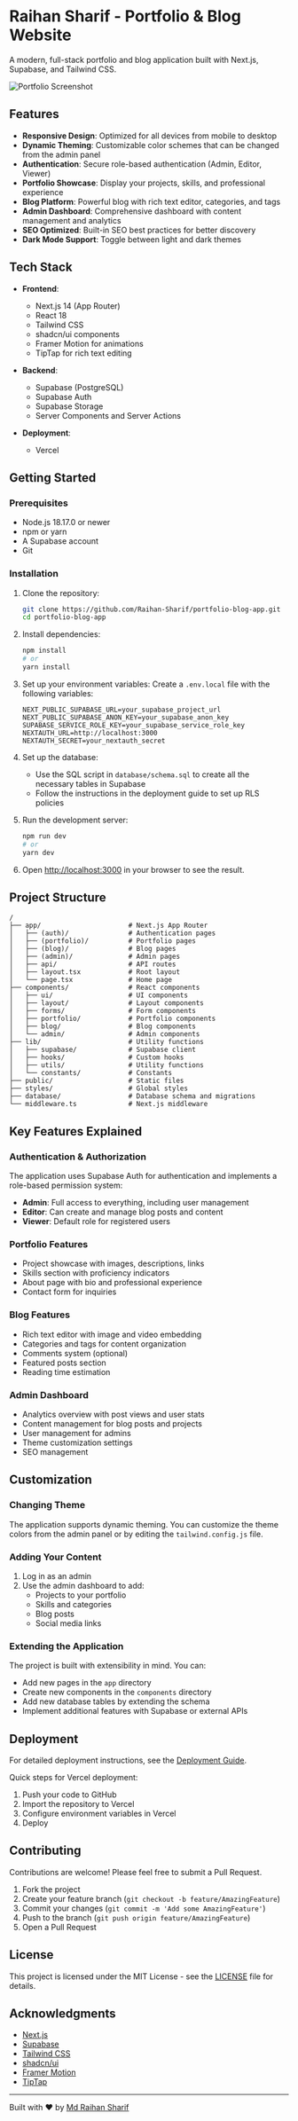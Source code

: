 # Raihan Sharif - Portfolio & Blog Website

A modern, full-stack portfolio and blog application built with Next.js, Supabase, and Tailwind CSS.

![Portfolio Screenshot](public/images/portfolio-screenshot.png)

## Features

- **Responsive Design**: Optimized for all devices from mobile to desktop
- **Dynamic Theming**: Customizable color schemes that can be changed from the admin panel
- **Authentication**: Secure role-based authentication (Admin, Editor, Viewer)
- **Portfolio Showcase**: Display your projects, skills, and professional experience
- **Blog Platform**: Powerful blog with rich text editor, categories, and tags
- **Admin Dashboard**: Comprehensive dashboard with content management and analytics
- **SEO Optimized**: Built-in SEO best practices for better discovery
- **Dark Mode Support**: Toggle between light and dark themes

## Tech Stack

- **Frontend**:

  - Next.js 14 (App Router)
  - React 18
  - Tailwind CSS
  - shadcn/ui components
  - Framer Motion for animations
  - TipTap for rich text editing

- **Backend**:

  - Supabase (PostgreSQL)
  - Supabase Auth
  - Supabase Storage
  - Server Components and Server Actions

- **Deployment**:
  - Vercel

## Getting Started

### Prerequisites

- Node.js 18.17.0 or newer
- npm or yarn
- A Supabase account
- Git

### Installation

1. Clone the repository:

   ```bash
   git clone https://github.com/Raihan-Sharif/portfolio-blog-app.git
   cd portfolio-blog-app
   ```

2. Install dependencies:

   ```bash
   npm install
   # or
   yarn install
   ```

3. Set up your environment variables:
   Create a `.env.local` file with the following variables:

   ```
   NEXT_PUBLIC_SUPABASE_URL=your_supabase_project_url
   NEXT_PUBLIC_SUPABASE_ANON_KEY=your_supabase_anon_key
   SUPABASE_SERVICE_ROLE_KEY=your_supabase_service_role_key
   NEXTAUTH_URL=http://localhost:3000
   NEXTAUTH_SECRET=your_nextauth_secret
   ```

4. Set up the database:

   - Use the SQL script in `database/schema.sql` to create all the necessary tables in Supabase
   - Follow the instructions in the deployment guide to set up RLS policies

5. Run the development server:

   ```bash
   npm run dev
   # or
   yarn dev
   ```

6. Open [http://localhost:3000](http://localhost:3000) in your browser to see the result.

## Project Structure

```
/
├── app/                      # Next.js App Router
│   ├── (auth)/               # Authentication pages
│   ├── (portfolio)/          # Portfolio pages
│   ├── (blog)/               # Blog pages
│   ├── (admin)/              # Admin pages
│   ├── api/                  # API routes
│   ├── layout.tsx            # Root layout
│   └── page.tsx              # Home page
├── components/               # React components
│   ├── ui/                   # UI components
│   ├── layout/               # Layout components
│   ├── forms/                # Form components
│   ├── portfolio/            # Portfolio components
│   ├── blog/                 # Blog components
│   └── admin/                # Admin components
├── lib/                      # Utility functions
│   ├── supabase/             # Supabase client
│   ├── hooks/                # Custom hooks
│   ├── utils/                # Utility functions
│   └── constants/            # Constants
├── public/                   # Static files
├── styles/                   # Global styles
├── database/                 # Database schema and migrations
└── middleware.ts             # Next.js middleware
```

## Key Features Explained

### Authentication & Authorization

The application uses Supabase Auth for authentication and implements a role-based permission system:

- **Admin**: Full access to everything, including user management
- **Editor**: Can create and manage blog posts and content
- **Viewer**: Default role for registered users

### Portfolio Features

- Project showcase with images, descriptions, links
- Skills section with proficiency indicators
- About page with bio and professional experience
- Contact form for inquiries

### Blog Features

- Rich text editor with image and video embedding
- Categories and tags for content organization
- Comments system (optional)
- Featured posts section
- Reading time estimation

### Admin Dashboard

- Analytics overview with post views and user stats
- Content management for blog posts and projects
- User management for admins
- Theme customization settings
- SEO management

## Customization

### Changing Theme

The application supports dynamic theming. You can customize the theme colors from the admin panel or by editing the `tailwind.config.js` file.

### Adding Your Content

1. Log in as an admin
2. Use the admin dashboard to add:
   - Projects to your portfolio
   - Skills and categories
   - Blog posts
   - Social media links

### Extending the Application

The project is built with extensibility in mind. You can:

- Add new pages in the `app` directory
- Create new components in the `components` directory
- Add new database tables by extending the schema
- Implement additional features with Supabase or external APIs

## Deployment

For detailed deployment instructions, see the [Deployment Guide](DEPLOYMENT.md).

Quick steps for Vercel deployment:

1. Push your code to GitHub
2. Import the repository to Vercel
3. Configure environment variables in Vercel
4. Deploy

## Contributing

Contributions are welcome! Please feel free to submit a Pull Request.

1. Fork the project
2. Create your feature branch (`git checkout -b feature/AmazingFeature`)
3. Commit your changes (`git commit -m 'Add some AmazingFeature'`)
4. Push to the branch (`git push origin feature/AmazingFeature`)
5. Open a Pull Request

## License

This project is licensed under the MIT License - see the [LICENSE](LICENSE) file for details.

## Acknowledgments

- [Next.js](https://nextjs.org/)
- [Supabase](https://supabase.com/)
- [Tailwind CSS](https://tailwindcss.com/)
- [shadcn/ui](https://ui.shadcn.com/)
- [Framer Motion](https://www.framer.com/motion/)
- [TipTap](https://tiptap.dev/)

---

Built with ♥ by [Md Raihan Sharif](https://github.com/Raihan-Sharif)
